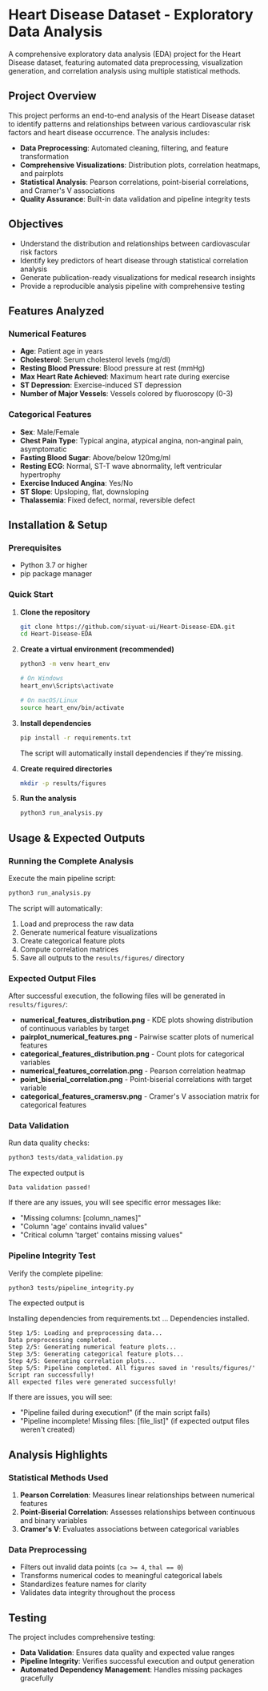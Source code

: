 # Heart Disease Dataset - Exploratory Data Analysis

A comprehensive exploratory data analysis (EDA) project for the Heart Disease dataset, featuring automated data preprocessing, visualization generation, and correlation analysis using multiple statistical methods.

## Project Overview

This project performs an end-to-end analysis of the Heart Disease dataset to identify patterns and relationships between various cardiovascular risk factors and heart disease occurrence. The analysis includes:

- **Data Preprocessing**: Automated cleaning, filtering, and feature transformation
- **Comprehensive Visualizations**: Distribution plots, correlation heatmaps, and pairplots
- **Statistical Analysis**: Pearson correlations, point-biserial correlations, and Cramer's V associations
- **Quality Assurance**: Built-in data validation and pipeline integrity tests

## Objectives

- Understand the distribution and relationships between cardiovascular risk factors
- Identify key predictors of heart disease through statistical correlation analysis
- Generate publication-ready visualizations for medical research insights
- Provide a reproducible analysis pipeline with comprehensive testing

## Features Analyzed

### Numerical Features
- **Age**: Patient age in years
- **Cholesterol**: Serum cholesterol levels (mg/dl)
- **Resting Blood Pressure**: Blood pressure at rest (mmHg)
- **Max Heart Rate Achieved**: Maximum heart rate during exercise
- **ST Depression**: Exercise-induced ST depression
- **Number of Major Vessels**: Vessels colored by fluoroscopy (0-3)

### Categorical Features
- **Sex**: Male/Female
- **Chest Pain Type**: Typical angina, atypical angina, non-anginal pain, asymptomatic
- **Fasting Blood Sugar**: Above/below 120mg/ml
- **Resting ECG**: Normal, ST-T wave abnormality, left ventricular hypertrophy
- **Exercise Induced Angina**: Yes/No
- **ST Slope**: Upsloping, flat, downsloping
- **Thalassemia**: Fixed defect, normal, reversible defect

## Installation & Setup

### Prerequisites
- Python 3.7 or higher
- pip package manager

### Quick Start

1. **Clone the repository**
   ```bash
   git clone https://github.com/siyuat-ui/Heart-Disease-EDA.git
   cd Heart-Disease-EDA
   ```

2. **Create a virtual environment (recommended)**
   ```bash
   python3 -m venv heart_env
   
   # On Windows
   heart_env\Scripts\activate
   
   # On macOS/Linux
   source heart_env/bin/activate
   ```

3. **Install dependencies**
   ```bash
   pip install -r requirements.txt
   ```
   
   The script will automatically install dependencies if they're missing.

4. **Create required directories**
   ```bash
   mkdir -p results/figures
   ```

5. **Run the analysis**
   ```bash
   python3 run_analysis.py
   ```

## Usage & Expected Outputs

### Running the Complete Analysis

Execute the main pipeline script:

```bash
python3 run_analysis.py
```

The script will automatically:
1. Load and preprocess the raw data
2. Generate numerical feature visualizations
3. Create categorical feature plots
4. Compute correlation matrices
5. Save all outputs to the `results/figures/` directory

### Expected Output Files

After successful execution, the following files will be generated in `results/figures/`:

- **numerical_features_distribution.png** - KDE plots showing distribution of continuous variables by target
- **pairplot_numerical_features.png** - Pairwise scatter plots of numerical features
- **categorical_features_distribution.png** - Count plots for categorical variables
- **numerical_features_correlation.png** - Pearson correlation heatmap
- **point_biserial_correlation.png** - Point-biserial correlations with target variable
- **categorical_features_cramersv.png** - Cramer's V association matrix for categorical features

### Data Validation

Run data quality checks:

```bash
python3 tests/data_validation.py
```

The expected output is

```
Data validation passed!
```

If there are any issues, you will see specific error messages like:

- "Missing columns: [column_names]"
- "Column 'age' contains invalid values"
- "Critical column 'target' contains missing values"

### Pipeline Integrity Test

Verify the complete pipeline:

```bash
python3 tests/pipeline_integrity.py
```

The expected output is

Installing dependencies from requirements.txt ...
Dependencies installed.

```
Step 1/5: Loading and preprocessing data...
Data preprocessing completed.
Step 2/5: Generating numerical feature plots...
Step 3/5: Generating categorical feature plots...
Step 4/5: Generating correlation plots...
Step 5/5: Pipeline completed. All figures saved in 'results/figures/'
Script ran successfully!
All expected files were generated successfully!
```

If there are issues, you will see:

- "Pipeline failed during execution!" (if the main script fails)
- "Pipeline incomplete! Missing files: [file_list]" (if expected output files weren't created)

## Analysis Highlights

### Statistical Methods Used

1. **Pearson Correlation**: Measures linear relationships between numerical features
2. **Point-Biserial Correlation**: Assesses relationships between continuous and binary variables
3. **Cramer's V**: Evaluates associations between categorical variables

### Data Preprocessing

- Filters out invalid data points (`ca >= 4`, `thal == 0`)
- Transforms numerical codes to meaningful categorical labels
- Standardizes feature names for clarity
- Validates data integrity throughout the process

## Testing

The project includes comprehensive testing:

- **Data Validation**: Ensures data quality and expected value ranges
- **Pipeline Integrity**: Verifies successful execution and output generation
- **Automated Dependency Management**: Handles missing packages gracefully
